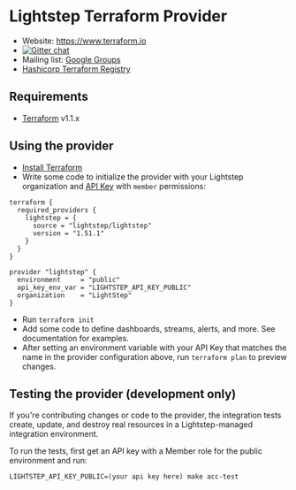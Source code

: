 # Lightstep Terraform Provider

-   Website: https://www.terraform.io
-   [![Gitter chat](https://badges.gitter.im/hashicorp-terraform/Lobby.png)](https://gitter.im/hashicorp-terraform/Lobby)
-   Mailing list: [Google Groups](http://groups.google.com/group/terraform-tool)
-   [Hashicorp Terraform Registry](https://registry.terraform.io/providers/lightstep/lightstep/latest)

## Requirements

-   [Terraform](https://www.terraform.io/downloads.html) v1.1.x

## Using the provider

* [Install Terraform](https://www.terraform.io/downloads)
* Write some code to initialize the provider with your Lightstep organization and [API Key](https://docs.lightstep.com/docs/create-and-manage-api-keys) with `member` permissions:
```
terraform {
  required_providers {
    lightstep = {
      source = "lightstep/lightstep"
      version = "1.51.1"
    }
  }
}

provider "lightstep" {
  environment     = "public"
  api_key_env_var = "LIGHTSTEP_API_KEY_PUBLIC"
  organization    = "LightStep"
}
```
* Run `terraform init`
* Add some code to define dashboards, streams, alerts, and more. See documentation for examples.
* After setting an environment variable with your API Key that matches the name in the provider configuration above, run `terraform plan` to preview changes.

## Testing the provider (development only)

If you're contributing changes or code to the provider, the integration tests create, update, and destroy real resources in a Lightstep-managed integration environment.

To run the tests, first get an API key with a Member role for the public environment and run:
```
LIGHTSTEP_API_KEY_PUBLIC=(your api key here) make acc-test
```
